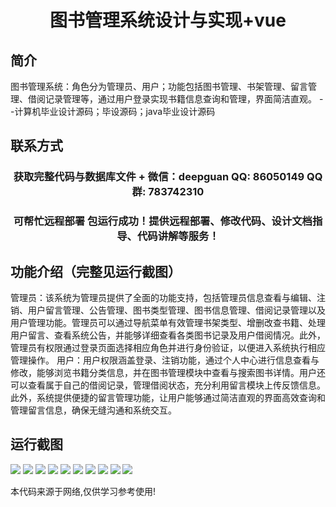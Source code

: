 <p><h1 align="center">图书管理系统设计与实现+vue</h1></p>

## 简介
图书管理系统：角色分为管理员、用户；功能包括图书管理、书架管理、留言管理、借阅记录管理等，通过用户登录实现书籍信息查询和管理，界面简洁直观。    --计算机毕业设计源码；毕设源码；java毕业设计源码


## 联系方式
<p><h3 align="center">获取完整代码与数据库文件 + 微信：deepguan QQ: 86050149 QQ群: 783742310</h3></p>
<p><h3 align="center">可帮忙远程部署 包运行成功！提供远程部署、修改代码、设计文档指导、代码讲解等服务！</h3></p>

## 功能介绍（完整见运行截图）
管理员：该系统为管理员提供了全面的功能支持，包括管理员信息查看与编辑、注销、用户留言管理、公告管理、图书类型管理、图书信息管理、借阅记录管理以及用户管理功能。管理员可以通过导航菜单有效管理书架类型、增删改查书籍、处理用户留言、查看系统公告，并能够详细查看各类图书记录及用户借阅情况。此外，管理员有权限通过登录页面选择相应角色并进行身份验证，以便进入系统执行相应管理操作。 用户：用户权限涵盖登录、注销功能，通过个人中心进行信息查看与修改，能够浏览书籍分类信息，并在图书管理模块中查看与搜索图书详情。用户还可以查看属于自己的借阅记录，管理借阅状态，充分利用留言模块上传反馈信息。此外，系统提供便捷的留言管理功能，让用户能够通过简洁直观的界面高效查询和管理留言信息，确保无缝沟通和系统交互。


## 运行截图
![](https://bs-1329754181.cos.ap-shanghai.myqcloud.com/ssm/BookManagementSystem1/img/001.jpg)
![](https://bs-1329754181.cos.ap-shanghai.myqcloud.com/ssm/BookManagementSystem1/img/002.jpg)
![](https://bs-1329754181.cos.ap-shanghai.myqcloud.com/ssm/BookManagementSystem1/img/003.jpg)
![](https://bs-1329754181.cos.ap-shanghai.myqcloud.com/ssm/BookManagementSystem1/img/004.jpg)
![](https://bs-1329754181.cos.ap-shanghai.myqcloud.com/ssm/BookManagementSystem1/img/005.jpg)
![](https://bs-1329754181.cos.ap-shanghai.myqcloud.com/ssm/BookManagementSystem1/img/006.jpg)
![](https://bs-1329754181.cos.ap-shanghai.myqcloud.com/ssm/BookManagementSystem1/img/007.jpg)
![](https://bs-1329754181.cos.ap-shanghai.myqcloud.com/ssm/BookManagementSystem1/img/008.jpg)
![](https://bs-1329754181.cos.ap-shanghai.myqcloud.com/ssm/BookManagementSystem1/img/009.jpg)
![](https://bs-1329754181.cos.ap-shanghai.myqcloud.com/ssm/BookManagementSystem1/img/010.jpg)

<p>本代码来源于网络,仅供学习参考使用!</p>
